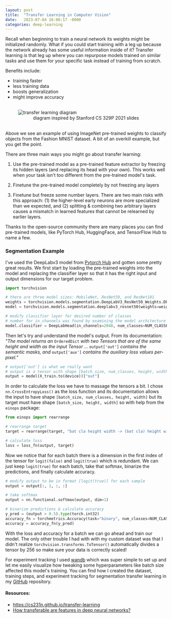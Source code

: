 ```yaml
---
layout: post
title:  "Transfer Learning in Computer Vision"
date:   2023-07-04 16:06:17 -0000
categories: deep-learning
---
```


Recall when beginning to train a neural network its weights might be initialized randomly. What if you could start training with a leg up because the network already has some useful information inside of it? Transfer learning _is_ that leg up where you can repurpose models trained on similar tasks and use them for your specific task instead of training from scratch.

Benefits include:
- training faster
- less training data
- boosts generalization
- might improve accuracy

<figure>
    <br>
    <img src="{{site.url}}/assets/transfer-learning.png" alt="transfer learning diagram"/>
    <figcaption style="text-align: center">diagram inspired by Stanford CS 329P 2021 slides</figcaption>
    <br>
</figure>

Above we see an example of using ImageNet pre-trained weights to classify objects from the Fashion MNIST dataset. A bit of an overkill example, but you get the point. 

There are three main ways you might go about transfer learning:
1. Use the pre-trained model as a pre-trained feature extractor by freezing its hidden layers (and replacing its head with your own). This works well when your task isn't too different from the pre-trained model's task. 

2. Finetune the pre-trained model completely by not freezing any layers

3. Finetune but freeze some number layers. There are two main risks with this approach: (1) the higher-level early neurons are more specialized than we expected, and (2) splitting & combining two arbitrary layers causes a mismatch in learned features that cannot be relearned by earlier layers.

Thanks to the open-source community there are many places you can find pre-trained models, like PyTorch Hub, HuggingFace, and TensorFlow Hub to name a few.

### Segmentation Example

I've used the DeepLabv3 model from [Pytorch Hub](https://pytorch.org/hub/pytorch_vision_deeplabv3_resnet101/) and gotten some pretty great results. We first start by loading the pre-trained weights into the model and replacing the classifier layer so that it has the right input and output dimensions for our target problem.

```Python
import torchvision

# there are three model sizes: MobileNet, ResNet50, and ResNet101
weights = torchvision.models.segmentation.DeepLabV3_ResNet50_Weights.DEFAULT
model = torchvision.models.segmentation.deeplabv3_resnet50(weights=weights).to(device)

# modify classifier layer for desired number of classes
# number for in_channels was found by examining the model architecture
model.classifier = DeepLabHead(in_channels=2048, num_classes=NUM_CLASSES)
```
Then let's try and understand the model's output. From its documentation: _"The model returns an_ `OrderedDict` _with two Tensors that are of the same height and width as the input Tensor ..._ `output['out']` _contains the semantic masks, and_ `output['aux']` _contains the auxiliary loss values per-pixel."_

```Python
# output['out'] is what we really want
# output is a tensor with shape [batch_size, num_classes, height, width]
output = model(X_train.to(device))["out"]
```

In order to calculate the loss we have to massage the tensors a bit. I chose `nn.CrossEntropyLoss()` as the loss function and its documentation allows the input to have shape `[batch_size, num_classes, height, width]` but its target must have shape `[batch_size, height, width]` so with help from the `einops` package:

```Python
from einops import rearrange

# rearrange target
target = rearrange(target, "bat cla height width -> (bat cla) height width")

# calculate loss
loss = loss_fn(output, target)
```

Now we notice that for each batch there is a dimension in the first index of the tensor for  `logit(false)` and `logit(true)` which is redundant. We can just keep `logit(true)` for each batch, take that softmax, binarize the predictions, and finally calculate accuracy.

```Python
# modify output to be in format [logit(true)] for each sample
output = output[:, 1, :, :]

# take softmax
output = nn.functional.softmax(output, dim=1)

# binarize predictions & calculate accuracy
y_pred = (output > 0.5).type(torch.int32)
accuracy_fn = torchmetrics.Accuracy(task="binary", num_classes=NUM_CLASSES)
accuracy = accuracy_fn(y_pred)
```

With the loss and accuracy for a batch we can go ahead and train our model. The only other trouble I had with with my custom dataset was that I didn't realize `torchvision.transforms.ToTensor()` automatically divides a tensor by 256 so make sure your data is correctly scaled!

For experiment tracking I used [wandb](https://wandb.ai/site) which was super simple to set up and let me easily visualize how tweaking some hyperparameters like batch size affected this model's training. You can find how I created the dataset, training steps, and experiment tracking for segmentation transfer learning in my [GitHub](https://github.com/akshaytrikha/transfer-learning/blob/main/segmentation/scripts/) repository.

#### Resources:
- <https://cs231n.github.io/transfer-learning>
- [How transferable are features in deep neural networks?](https://arxiv.org/pdf/1411.1792.pdf)